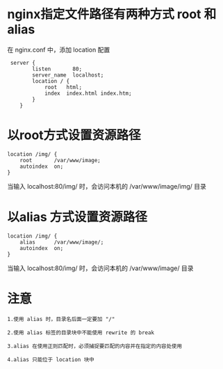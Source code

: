 # nginx指定文件路径有两种方式 root 和 alias
在 nginx.conf 中，添加 location 配置
```
 server {
        listen       80;
        server_name  localhost;
        location / {
            root   html;
            index  index.html index.htm;
        }
    }
```

# 以root方式设置资源路径
```
location /img/ {
    root       /var/www/image;
    autoindex  on;
}
```
当输入 localhost:80/img/ 时，会访问本机的 /var/www/image/img/ 目录

# 以alias 方式设置资源路径
```
location /img/ {
    alias      /var/www/image/;
    autoindex  on;
}
```
当输入 localhost:80/img/ 时，会访问本机的 /var/www/image/ 目录

# 注意
```
1.使用 alias 时，目录名后面一定要加 "/"

2.使用 alias 标签的目录块中不能使用 rewrite 的 break

3.alias 在使用正则匹配时，必须捕捉要匹配的内容并在指定的内容处使用

4.alias 只能位于 location 块中
```
